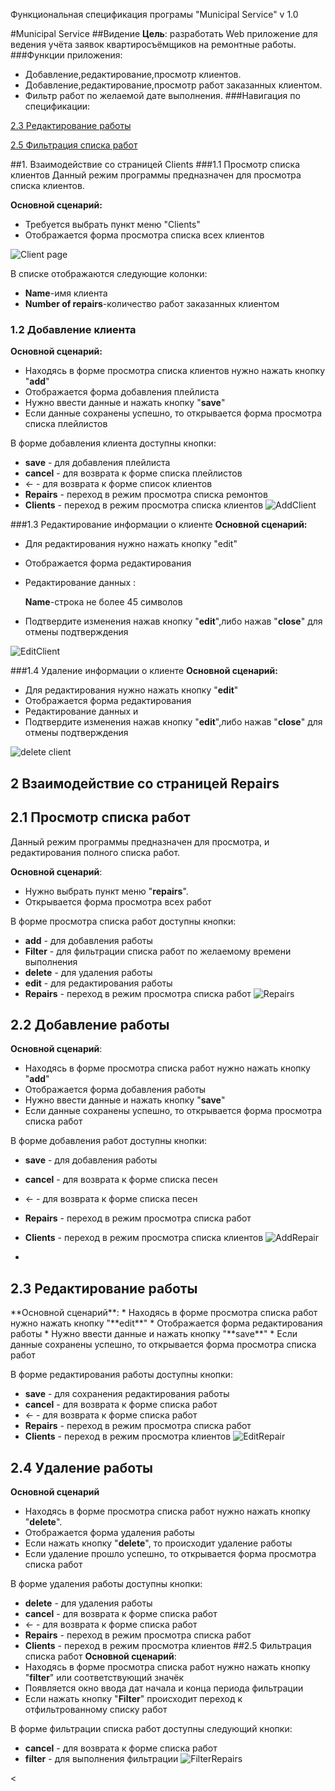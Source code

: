Функциональная спецификация програмы "Municipal Service" v 1.0

#Municipal Service
##Видение
**Цель**: разработать Web приложение для ведения учёта заявок квартиросъёмщиков на ремонтные работы.
###Функции приложения:

- Добавление,редактирование,просмотр клиентов.
- Добавление,редактирование,просмотр работ заказанных клиентом.
- Фильтр работ по желаемой дате выполнения.
###Навигация по спецификации:


[2.3 Редактирование работы ](#abcde)

<a href="#link7"> 2.5 Фильтрация списка работ</a>

##1. Взаимодействие со страницей Clients
###1.1 Просмотр списка клиентов
Данный режим программы предназначен для просмотра списка клиентов.

**Основной сценарий:**
-  Требуется выбрать пункт меню "Clients"
- Отображается форма просмотра списка всех клиентов

![Client page](https://)

 В списке отображаются следующие колонки:
- **Name**-имя клиента
- **Number of repairs**-количество работ заказанных клиентом
### 1.2 Добавление клиента
**Основной сценарий:**
* Находясь в форме просмотра списка клиентов нужно нажать кнопку "**add**"
* Отображается форма добавления плейлиста
* Нужно ввести данные и нажать кнопку "**save**"
* Если данные сохранены успешно, то открывается форма просмотра списка плейлистов

В форме добавления клиента доступны кнопки:
* **save** - для добавления плейлиста
* **cancel** - для возврата к форме списка плейлистов
* <- - для возврата к форме список  клиентов
* **Repairs** - переход в режим просмотра списка ремонтов
* **Clients** - переход в режим просмотра списка клиентов
  ![AddClient](img/)

###1.3 Редактирование информации о клиенте
**Основной сценарий:**
- Для редактирования нужно нажать кнопку "edit"
- Отображается форма редактирования
- Редактирование данных :
 
  **Name**-строка не более 45 символов
         
- Подтвердите изменения нажав кнопку "**edit**",либо нажав "**close**" для отмены подтверждения

![EditClient](https://)

###1.4 Удаление информации о клиенте
**Основной сценарий:**
- Для редактирования нужно нажать кнопку "**edit**"
- Отображается форма редактирования
- Редактирование данных и
- Подтвердите изменения нажав кнопку "**edit**",либо нажав "**close**" для отмены подтверждения

![delete client](https://)

## 2 Взаимодействие со страницей Repairs
## 2.1 Просмотр списка работ
Данный режим программы предназначен для просмотра, и редактирования полного списка работ.

**Основной сценарий**:
* Нужно выбрать пункт меню "**repairs**".
* Открывается форма просмотра всех работ

В форме просмотра списка работ доступны кнопки:
* **add** - для добавления работы
* **Filter** - для фильтрации списка работ по желаемому времени выполнения
* **delete** - для удаления работы
* **edit** - для редактирования работы
* **Repairs** - переход в режим просмотра списка работ
  ![Repairs](img/rs.png)
## 2.2 Добавление работы
**Основной сценарий**:
* Находясь в форме просмотра списка работ нужно нажать кнопку "**add**"
* Отображается форма добавления работы
* Нужно ввести  данные и нажать кнопку "**save**"
* Если данные сохранены успешно, то открывается форма просмотра списка работ

В форме добавления работ доступны кнопки:
* **save** - для добавления работы
* **cancel** - для возврата к форме списка песен
* <- - для возврата к форме списка песен
* **Repairs** - переход в режим просмотра списка работ
* **Clients** - переход в режим просмотра списка клиентов
  ![AddRepair](img/)
  
* <a name="abcde">

## 2.3 Редактирование работы 
</a>
**Основной сценарий**:
* Находясь в форме просмотра списка работ нужно нажать кнопку "**edit**"
* Отображается форма редактирования работы
* Нужно ввести данные и нажать кнопку "**save**"
* Если данные сохранены успешно, то открывается форма просмотра списка работ

В форме редактирования работы доступны кнопки:
* **save** - для сохранения редактирования работы
* **cancel** - для возврата к форме списка работ
* <- - для возврата к форме списка работ
* **Repairs** - переход в режим просмотра списка работ
* **Clients** - переход в режим просмотра клиентов
  ![EditRepair](img/)
## 2.4 Удаление работы
**Основной сценарий**
* Находясь в форме просмотра списка работ нужно нажать кнопку "**delete**".
* Отображается форма удаления работы
* Если нажать кнопку "**delete**", то происходит удаление работы
* Если удаление прошло успешно, то открывается форма просмотра списка работ

В форме удаления работы доступны кнопки:
* **delete** - для удаления работы
* **cancel** - для возврата к форме списка работ
* <- - для возврата к форме списка работ
* **Repairs** - переход в режим просмотра списка работ
* **Clients** - переход в режим просмотра клиентов
  ##2.5 Фильтрация списка работ
**Основной сценарий**:
* Находясь в форме просмотра списка работ нужно нажать кнопку "**filter**" или соответствующий значёк
* Появляется окно ввода дат начала и конца периода фильтрации
* Если нажать кнопку "**Filter**" происходит переход к отфильтрованному списку работ

В форме фильтрации списка работ доступны следующий кнопки:
* **cancel** - для возврата к форме списка работ
* **filter** - для выполнения фильтрации
  ![FilterRepairs](img/)

<